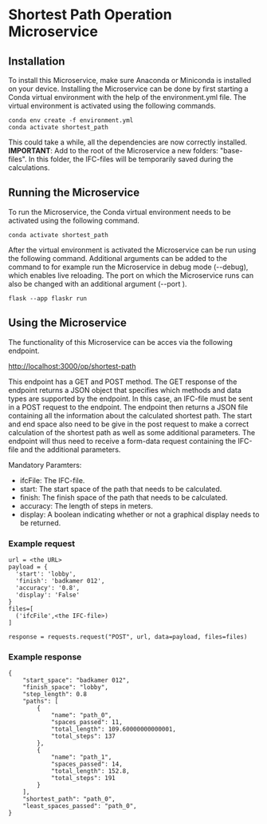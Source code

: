 # Shortest Path Operation Microservice
## Installation
To install this Microservice, make sure Anaconda or Miniconda is installed on your device. Installing the Microservice can be done by first starting a Conda virtual environment with the help of the environment.yml file. The virtual environment is activated using the following commands.
```
conda env create -f environment.yml
conda activate shortest_path
```
This could take a while, all the dependencies are now correctly installed.
**IMPORTANT**: Add to the root of the Microservice a new folders: "base-files". In this folder, the IFC-files will be temporarily saved during the calculations.
## Running the Microservice
To run the Microservice, the Conda virtual environment needs to be activated using the following command.
```
conda activate shortest_path
```
After the virtual environment is activated the Microservice can be run using the following command. Additional arguments can be added to the command to for example run the Microservice in debug mode (--debug), which enables live reloading. The port on which the Microservice runs can also be changed with an additional argument (--port <port-number>).
```
flask --app flaskr run
```
## Using the Microservice
The functionality of this Microservice can be acces via the following endpoint.
  
[http://localhost:3000/op/shortest-path](http://localhost:3000/op/shortest-path)
  
This endpoint has a GET and POST method. The GET response of the endpoint returns a JSON object that specifies which methods and data types are supported by the endpoint. In this case, an IFC-file must be sent in a POST request to the endpoint. The endpoint then returns a JSON file containing all the information about the calculated shortest path. The start and end space also need to be give in the post request to make a correct calculation of the shortest path as well as some additional parameters. The endpoint will thus need to receive a form-data request containing the IFC-file and the additional parameters.

Mandatory Paramters:
- ifcFile: The IFC-file.
- start: The start space of the path that needs to be calculated.
- finish: The finish space of the path that needs to be calculated.
- accuracy: The length of steps in meters.
- display: A boolean indicating whether or not a graphical display needs to be returned.
### Example request
```
url = <the URL>
payload = {
  'start': 'lobby',
  'finish': 'badkamer 012',
  'accuracy': '0.8',
  'display': 'False'
}
files=[
  ('ifcFile',<the IFC-file>)
]

response = requests.request("POST", url, data=payload, files=files)
```
### Example response
```
{
    "start_space": "badkamer 012",
    "finish_space": "lobby",
    "step_length": 0.8
    "paths": [
        {
            "name": "path_0",
            "spaces_passed": 11,
            "total_length": 109.60000000000001,
            "total_steps": 137
        },
        {
            "name": "path_1",
            "spaces_passed": 14,
            "total_length": 152.8,
            "total_steps": 191
        }
    ],
    "shortest_path": "path_0",
    "least_spaces_passed": "path_0",
}
```
